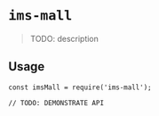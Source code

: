# `ims-mall`

> TODO: description

## Usage

```
const imsMall = require('ims-mall');

// TODO: DEMONSTRATE API
```

